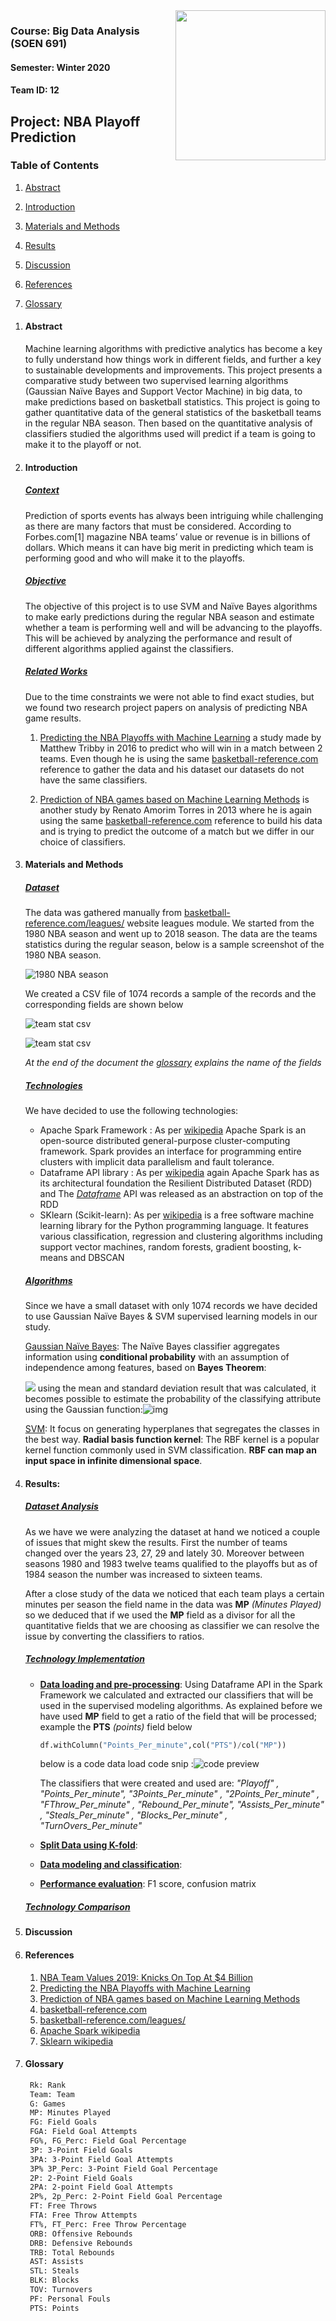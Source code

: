 

<img align="right" width="240" src="images/logo.png">

### Course: Big Data Analysis (SOEN 691)

#### Semester: Winter 2020

#### Team ID:  12

## Project: NBA Playoff Prediction



### Table of Contents
1. [Abstract](#Abstract)

2. [Introduction](#Introduction)

3. [Materials and Methods](#Materials_and_Methods)

4. [Results](#Results)

5. [Discussion](#Discussion)

6. [References](#References)

7. [Glossary](#Glossary)

   

<a/>

1. #### Abstract                                                                                  

   Machine learning algorithms with predictive analytics has become a key to fully understand how things work in different fields, and further a key to sustainable developments and improvements. This project presents a comparative study between two supervised learning algorithms (Gaussian Naïve Bayes and Support Vector Machine) in big data, to make predictions based on basketball statistics. This project is going to gather quantitative data of the general statistics of the basketball teams in the regular NBA season. Then based on the quantitative analysis of classifiers studied the algorithms used will predict if a team is going to make it to the playoff or not.

   

2. #### Introduction

   ##### <u>Context</u>

   Prediction of sports events has always been intriguing while challenging as there are many factors that must be considered. According to Forbes.com[1] magazine NBA teams’ value or revenue is in billions of dollars. Which means it can have big merit in predicting which team is performing good and who will make it to the playoffs.  

   ##### <u>Objective</u> 

   The objective of this project is to use SVM and Naïve Bayes algorithms to make early predictions during the regular NBA season and estimate whether a team is performing well and will be advancing to the playoffs. This will be achieved by analyzing the performance and result of different algorithms applied against the classifiers.

   ##### <u>Related Works</u>

   Due to the time constraints we were not able to find exact studies, but we found two research project papers on analysis of predicting NBA game results. 

   1. [Predicting the NBA Playoffs with Machine Learning](https://rstudio-pubs-static.s3.amazonaws.com/190581_5edd87c937f2489c86c1b9b567a62b6e.html) a study made by Matthew Tribby in 2016  to predict who will win in a match between 2 teams. Even though he is using the same [basketball-reference.com](https://www.basketball-reference.com/) reference to gather the data and his dataset our datasets do not have the same classifiers.

   2. [Prediction of NBA games based on Machine Learning Methods](https://homepages.cae.wisc.edu/~ece539/fall13/project/AmorimTorres_rpt.pdf) is another study by Renato Amorim Torres in 2013 where he is again using the same [basketball-reference.com](https://www.basketball-reference.com/) reference to build his data and is trying to predict the outcome of a match but we differ in our choice of classifiers. 

      

3. #### Materials and Methods <a name="Materials_and_Methods"></a>

   ##### <u>Dataset</u>

   The data was gathered manually from [basketball-reference.com/leagues/](https://www.basketball-reference.com/leagues/)  website leagues module. We started from the 1980 NBA season and went up to 2018 season. The data are the teams statistics during the regular season, below is a sample screenshot of the 1980 NBA season.

   ![1980 NBA season](images/NBA_1980_Season_Summary.png)

   We created a CSV file of 1074 records a sample of the records and the corresponding fields are shown below

   ![team stat csv](images/baskteball_reference_com_teams_csv_1.png)

   ![team stat csv](images/baskteball_reference_com_teams_csv_2.png)

   

   *At the end of the document the [glossary](#Glossary) explains the name of the fields* 

   ##### <u>Technologies</u> 

   We have decided to use the following technologies:

   - Apache Spark Framework : As per [wikipedia](https://en.wikipedia.org/wiki/Apache_Spark) Apache Spark is an open-source distributed general-purpose cluster-computing framework. Spark provides an interface for programming entire clusters with implicit data parallelism and fault tolerance.
   -  Dataframe API library :  As per [wikipedia](https://en.wikipedia.org/wiki/Apache_Spark) again Apache Spark has as its architectural foundation the Resilient Distributed Dataset (RDD) and The *<u>Dataframe</u>* API was released as an abstraction on top of the RDD
   - SKlearn  (Scikit-learn): As per [wikipedia](https://en.wikipedia.org/wiki/Scikit-learn) is a free software machine learning library for the Python programming language. It features various classification, regression and clustering algorithms including support vector machines, random forests, gradient boosting, k-means and DBSCAN

   ##### <u>Algorithms</u>

   Since we have a small dataset with only 1074 records we have decided to use Gaussian Naïve Bayes & SVM supervised learning models in our study.

   <u>Gaussian Naïve Bayes</u>: The Naïve Bayes classifier aggregates information using **conditional probability** with an assumption of independence among features, based on **Bayes Theorem**:

   ![](images/gnb_formula.png) using the mean and standard deviation result that was calculated, it becomes possible to estimate the probability of the classifying attribute using the Gaussian function:![img](images/gnb_formula_2.png)

   <u>SVM</u>: It focus on generating hyperplanes that segregates the classes in the best way.  **Radial basis function kernel**: The RBF kernel is a popular kernel function commonly used in SVM classification. **RBF can map an input space in infinite dimensional space**.

   

4. #### Results:

   ##### <u>Dataset Analysis</u>

   As we have we were analyzing the dataset at hand we noticed a couple of issues that might skew the results. First the number of teams changed over the years 23, 27, 29 and lately 30. Moreover between seasons 1980 and 1983 twelve teams qualified to the playoffs but as of 1984 season the number was increased to sixteen teams.

   After a close study of the data we noticed that each team plays a certain minutes per season the field name in the data was **MP** *(Minutes Played)* so we deduced that if we used the **MP** field as a divisor for all the quantitative fields that we are choosing as classifier we can resolve the issue by converting the classifiers to ratios.

   ##### <u>Technology Implementation</u>

   - **<u>Data loading and pre-processing</u>**: Using Dataframe API in the Spark Framework we calculated and extracted our classifiers that will be used in the supervised modeling algorithms. As explained before we have used **MP** field to get a  ratio of the field that will be processed; example the **PTS** *(points)*  field below

     ```python
     df.withColumn("Points_Per_minute",col("PTS")/col("MP"))
     ```

     below is a code  data load code snip :![code preview](images/loading_data_code.png) 

     The classifiers that were created and used are: *"Playoff" , "Points_Per_minute", "3Points_Per_minute" , "2Points_Per_minute" , "FThrow_Per_minute" , "Rebound_Per_minute", "Assists_Per_minute" , "Steals_Per_minute" , "Blocks_Per_minute" , "TurnOvers_Per_minute"*

     

   - **<u>Split Data using K-fold</u>**: 

   - <u>**Data modeling and classification**</u>:

   - **<u>Performance evaluation</u>**: F1 score, confusion matrix

   ##### <u>Technology Comparison</u>

   

5. #### Discussion

   

6. #### References

   1. [NBA Team Values 2019: Knicks On Top At $4 Billion](https://www.forbes.com/sites/kurtbadenhausen/2019/02/06/nba-team-values-2019-knicks-on-top-at-4-billion/#70067f0ee667)
   2. [Predicting the NBA Playoffs with Machine Learning](https://rstudio-pubs-static.s3.amazonaws.com/190581_5edd87c937f2489c86c1b9b567a62b6e.html)
   3. [Prediction of NBA games based on Machine Learning Methods](https://homepages.cae.wisc.edu/~ece539/fall13/project/AmorimTorres_rpt.pdf) 
   4.  [basketball-reference.com](https://www.basketball-reference.com/)
   5.  [basketball-reference.com/leagues/](https://www.basketball-reference.com/leagues/) 
   6. [Apache Spark wikipedia](https://en.wikipedia.org/wiki/Apache_Spark)
   7. [Sklearn wikipedia](https://en.wikipedia.org/wiki/Scikit-learn)

   

7. #### Glossary

   ```html
    Rk: Rank
    Team: Team
    G: Games
    MP: Minutes Played
    FG: Field Goals
    FGA: Field Goal Attempts
    FG%, FG_Perc: Field Goal Percentage
    3P: 3-Point Field Goals
    3PA: 3-Point Field Goal Attempts
    3P% 3P_Perc: 3-Point Field Goal Percentage
    2P: 2-Point Field Goals
    2PA: 2-point Field Goal Attempts
    2P%, 2p_Perc: 2-Point Field Goal Percentage
    FT: Free Throws
    FTA: Free Throw Attempts
    FT%, FT_Perc: Free Throw Percentage
    ORB: Offensive Rebounds
    DRB: Defensive Rebounds
    TRB: Total Rebounds
    AST: Assists
    STL: Steals
    BLK: Blocks
    TOV: Turnovers
    PF: Personal Fouls
    PTS: Points
   ```


